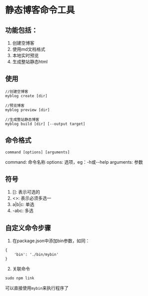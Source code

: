 # 静态博客命令工具

## 功能包括：

1. 创建空博客
2. 使用md文档格式
3. 本地实时预览
4. 生成整站静态html

## 使用

	//创建空博客
	myblog create [dir]

	//预览博客
	myblog preview [dir]

	//生成整站静态博客
	myblog build [dir] [--output target]


## 命令格式
```
command [options] [arguments]
```

command: 命令名称
options: 选项，eg：-h或--help
arguments: 参数

## 符号

1. []: 表示可选的
2. <>: 表示必须多选一
3. a|b|c: 单选
4. -abc: 多选

## 自定义命令步骤

1. 在package.json中添加bin参数，如同：

```
{
	'bin': './bin/mybin'
}
```

2. 关联命令

```
sudo npm link
```

可以直接使用`mybin`来执行程序了

